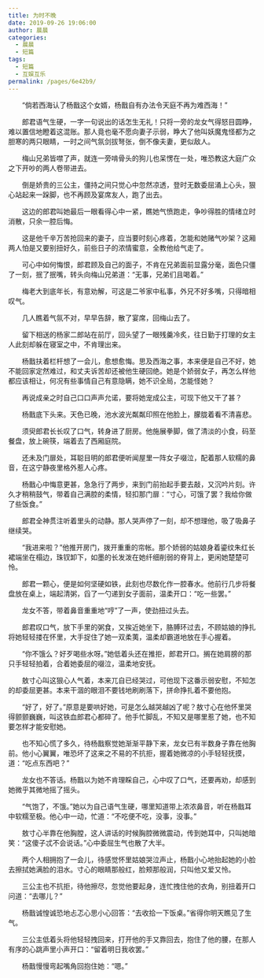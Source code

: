 ```yaml
---
title: 为时不晚
date: 2019-09-26 19:06:00
author: 晨晨
categories: 
  - 晨晨
  - 短篇
tags: 
  - 短篇
  - 互娱互乐
permalink: /pages/6e42b9/
---
```


　　“倘若西海认了杨戬这个女婿，杨戬自有办法令天庭不再为难西海！”

<!-- more -->

　　郎君语气生硬，一字一句说出的话怎生无礼！只将一旁的龙女气得怒目圆睁，难以置信地瞪着这混账。那人竟也毫不愿向妻子示弱，睁大了他叫妖魔鬼怪都为之胆寒的两只眼睛，一时之间气氛剑拔弩张，倒不像夫妻，更似敌人。

　　梅山兄弟皆噤了声，就连一旁啃骨头的狗儿也呆愣在一处，唯恐教这大庭广众之下开吵的两人卷带进去。

　　倒是娇贵的三公主，僵持之间只觉心中忽然凉透，登时无数委屈涌上心头，狠心站起来一跺脚，也不再顾及宴席友人，跑了出去。

　　这边的郎君叫她最后一眼看得心中一紧，瞧她气愤跑走，争吵得胜的情绪立时消散，只余一腔后悔。

　　这是他千辛万苦抢回来的妻子，应当要时刻心疼着，怎能和她赌气吵架？这厢两人怕是又要别扭好久，前些日子的浓情蜜意，全教他给气走了。

　　可心中如何悔恨，郎君顾及自己的面子，不肯在兄弟面前显露分毫，面色只僵了一刻，抿了抿嘴，转头向梅山兄弟道：“无事，兄弟们且喝着。”

　　梅老大到底年长，有意劝解，可这是二爷家中私事，外兄不好多嘴，只得暗相叹气。

　　几人瞧着气氛不对，早早告辞，散了宴席，回梅山去了。

　　留下相送的杨家二郎站在前厅，回头望了一眼残羹冷炙，往日勤于打理的女主人此刻却躲在寝室之中，不肯理出来。

　　杨戬扶着栏杆想了一会儿，愈想愈悔。思及西海之事，本来便是自己不好，她不能回家定然难过，和丈夫诉苦却还被他生硬回绝。她是个娇弱女子，再怎么样他都应该相让，何况有些事情自己有意隐瞒，她不识全局，怎能怪她？

　　再说成亲之时自己口口声声允诺，要将她宠成公主，可现下他又干了甚？

　　杨戬底下头来。天色已晚，池水波光粼粼印照在他脸上，朦胧着看不清喜悲。

　　须臾郎君长长叹了口气，转身进了厨房。他施展拳脚，做了清淡的小食，码至餐盘，放上碗筷，端着去了西厢庭院。

　　还未及门扉处，耳聪目明的郎君便听闻屋里一阵女子啜泣，配着那人软糯的鼻音，在这宁静夜里格外惹人心疼。

　　杨戬心中悔意更甚，急急行了两步，来到门前抬起手要去敲，又沉吟片刻。许久才稍稍鼓气，带着自己满腔的柔情，轻扣那门扉：“寸心，可饿了罢？我给你做了些饭食。”

　　郎君全神贯注听着里头的动静。那人哭声停了一刻，却不想理他，吸了吸鼻子继续哭。

　　“我进来啦？”他推开房门，拨开重重的帘帐。那个娇弱的姑娘身着鎏纹朱红长裙端坐在榻边，珠钗卸下，如墨的长发泼在她纤细削弱的脊背上，更闲她楚楚可怜。

　　郎君一颗心，便是如何坚硬如铁，此刻也尽数化作一腔春水。他前行几步将餐盘放在桌上，端起清粥，舀了一勺递到女子面前，温柔开口：“吃一些罢。”

　　龙女不答，带着鼻音重重地“哼”了一声，使劲扭过头去。

　　郎君叹口气，放下手里的粥食，又挨近她坐下，胳膊环过去，不顾姑娘的挣扎将她轻轻搂在怀里，大手捉住了她一双柔荑，温柔却霸道地放在手心握着。

　　“你不饿么？好歹喝些水呀。”她低着头还在推拒，郎君开口。搁在她肩膀的那只手轻轻拍着，合着她委屈的啜泣，温柔地安抚。

　　敖寸心叫这狠心人气着，本来兀自已经哭过，可他现下这番示弱安慰，不知怎的却委屈更甚。本来干涸的眼泪不要钱地刷刷落下，拼命挣扎着不要他抱。

　　“好了，好了。”原意是要哄好她，可是怎么越哭越凶了呢？敖寸心在他怀里哭得颤颤巍巍，叫这铁血郎君心都碎了。他手忙脚乱，不知又是哪里惹了她，也不知要怎样才能安慰她。

　　也不知心慌了多久，待杨戬察觉她渐渐平静下来，龙女已有半数身子靠在他胸前。他小心翼翼，唯恐坏了这来之不易的不抗拒，握着她微凉的小手轻轻抚摸，道：“吃点东西吧？”

　　龙女也不答话。杨戬以为她不肯理睬自己，心中叹了口气，还要再劝，却感到她微乎其微地摇了摇头。

　　“气饱了，不饿。”她以为自己语气生硬，哪里知道带上浓浓鼻音，听在杨戬耳中软糯至极。他心中一动，忙道：“不吃便不吃，没事，没事。”

　　敖寸心半靠在他胸膛，这人讲话的时候胸腔微微震动，传到她耳中，只叫她暗笑：“这傻子忒不会说话。”心中委屈生气也散了大半。

　　两个人相拥抱了一会儿，待感觉怀里姑娘哭泣声止，杨戬小心地抬起她的小脸去擦拭她满脸的泪水。寸心的眼睛那般红，脸颊那般润，只叫他又爱又怜。

　　三公主也不抗拒，待他擦尽，忽觉他要起身，连忙拽住他的衣角，别扭着开口问道：“去哪儿？”

　　杨戬诚惶诚恐地忐忑心思小心回答：“去收拾一下饭桌。”省得你明天瞧见了生气。

　　三公主低着头将他轻轻拽回来，打开他的手又靠回去，抱住了他的腰，在那人有序的心跳声里小声开口：“留着明日我收罢。”

　　杨戬慢慢弯起嘴角回抱住她：“嗯。”
